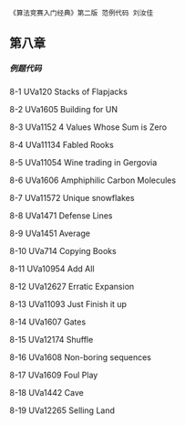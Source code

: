 `《算法竞赛入门经典》第二版 范例代码 刘汝佳`

## 第八章

#####  例题代码

8-1 UVa120 Stacks of Flapjacks

8-2 UVa1605 Building for UN

8-3 UVa1152 4 Values Whose Sum is Zero

8-4 UVa11134 Fabled Rooks

8-5 UVa11054 Wine trading in Gergovia

8-6 UVa1606 Amphiphilic Carbon Molecules

8-7 UVa11572 Unique snowflakes

8-8 UVa1471 Defense Lines

8-9 UVa1451 Average

8-10 UVa714 Copying Books

8-11 UVa10954 Add All

8-12 UVa12627 Erratic Expansion

8-13 UVa11093 Just Finish it up

8-14 UVa1607 Gates

8-15 UVa12174 Shuffle

8-16 UVa1608 Non-boring sequences

8-17 UVa1609 Foul Play

8-18 UVa1442 Cave

8-19 UVa12265 Selling Land
